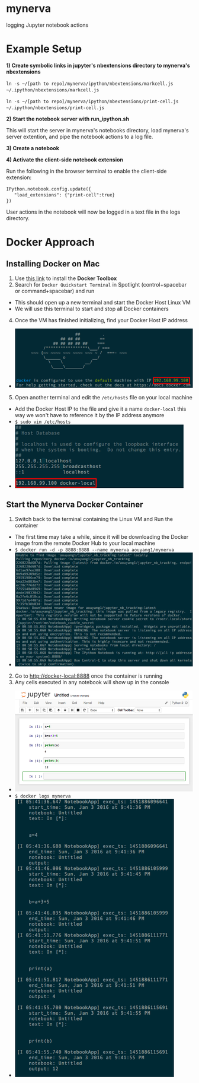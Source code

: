 # mynerva
logging Jupyter notebook actions

# Example Setup

**1) Create symbolic links in jupyter's nbextensions directory to mynerva's nbextensions**

`ln -s ~/[path to repo]/mynerva/ipython/nbextensions/markcell.js ~/.ipython/nbextensions/markcell.js`

`ln -s ~/[path to repo]/mynerva/ipython/nbextensions/print-cell.js ~/.ipython/nbextensions/print-cell.js`

**2) Start the notebook server with run_ipython.sh**

This will start the server in mynerva's notebooks directory, load mynerva's server extention, and pipe the notebook actions to a log file.

**3) Create a notebook**

**4) Activate the client-side notebook extension**

Run the following in the browser terminal to enable the client-side extension:

	IPython.notebook.config.update({
	   "load_extensions": {"print-cell":true}
	})

User actions in the notebook will now be logged in a text file in the logs directory.

# Docker Approach
## Installing Docker on Mac
1. Use [this link](https://github.com/docker/toolbox/releases/download/v1.9.1f/DockerToolbox-1.9.1f.pkg) to install the **Docker Toolbox**
3. Search for `Docker Quickstart Terminal` in Spotlight (control+spacebar or command+spacebar) and run
  * This should open up a new terminal and start the Docker Host Linux VM
  * We will use this terminal to start and stop all Docker containers
4. Once the VM has finished initializing, find your Docker Host IP address 
  * ![docker-initialize](images/docker-initialize.png)
5. Open another terminal and edit the `/etc/hosts` file on your local machine
  * Add the Docker Host IP to the file and give it a name `docker-local` this way we won't have to reference it by the IP address anymore
  * ```$ sudo vim /etc/hosts```
  * ![etc-hosts](images/etc-hosts.png)

## Start the Mynerva Docker Container
1. Switch back to the terminal containing the Linux VM and Run the container
  * The first time may take a while, since it will be downloading the Docker image from the remote Docker Hub to your local machine
  * ```$ docker run -d -p 8888:8888 --name mynerva aouyang1/mynerva```
  * ![docker-run](images/docker-run.png)
2. Go to [http://docker-local:8888](http://docker-local:8888) once the container is running
3. Any cells executed in any notebook will show up in the console
  * ![notebook-example](images/notebook-example.png)
  * ```$ docker logs mynerva```
  * ![log-output](images/log-output.png)

